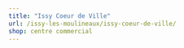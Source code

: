 ```yaml
---
title: "Issy Coeur de Ville"
url: /issy-les-moulineaux/issy-coeur-de-ville/
shop: centre commercial
---
```

